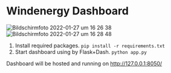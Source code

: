 # Windenergy Dashboard

![Bildschirmfoto 2022-01-27 um 16 26 38](https://user-images.githubusercontent.com/33571813/151389642-cbb10226-91bb-4cd6-a9a3-73e2b9f5f81f.png)
![Bildschirmfoto 2022-01-27 um 16 28 48](https://user-images.githubusercontent.com/33571813/151389979-6576d182-ae71-450e-ab36-08e5bbf9e2e6.png)

1. Install required packages.
`pip install -r requirements.txt`
2. Start dashboard using by Flask+Dash.
`python app.py`

Dashboard will be hosted and running on http://127.0.0.1:8050/
